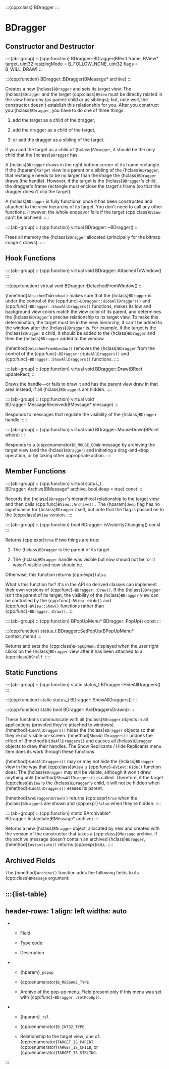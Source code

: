 :::{cpp:class} BDragger
:::

# BDragger

## Constructor and Destructor

::::{abi-group}
:::{cpp:function} BDragger::BDragger(BRect frame, BView* target, uint32 resizingMode = B_FOLLOW_NONE, uint32 flags = B_WILL_DRAW)
:::

:::{cpp:function} BDragger::BDragger(BMessage* archive)
:::

Creates a new {hclass}`BDragger` and sets its target view. The
{hclass}`BDragger` and the target {cpp:class}`BView` must be directly
related in the view hierarchy (as parent-child or as siblings); but, note
well, the constructor doesn't establish this relationship for you. After
you construct you {hclass}`BDragger`, you have to do one of three things:

1. add the target as a child of the dragger,

2. add the dragger as a child of the target,

3. or add the dragger as a sibling of the target.

If you add the target as a child of {hclass}`BDragger`, it should be the
only child that the {hclass}`BDragger` has.

A {hclass}`BDragger` draws in the right bottom corner of its frame
rectangle. If the {hparam}`target` view is a parent or a sibling of the
{hclass}`BDragger`, that rectangle needs to be no larger than the image the
{hclass}`BDragger` draws (the handle). However, if the target is the
{hclass}`BDragger`'s child, the dragger's frame rectangle must enclose the
target's frame (so that the dragger doesn't clip the target).

A {hclass}`BDragger` is fully functional once it has been constructed and
attached to the view hierarchy of its target. You don't need to call any
other functions. However, the whole endeavor fails if the target
{cpp:class}`BView` can't be archived.
::::

::::{abi-group}
:::{cpp:function} virtual BDragger::~BDragger()
:::

Frees all memory the {hclass}`BDragger` allocated (principally for the
bitmap image it draws).
::::

## Hook Functions

::::{abi-group}
:::{cpp:function} virtual void BDragger::AttachedToWindow()
:::

:::{cpp:function} virtual void BDragger::DetachedFromWindow()
:::

{hmethod}`AttachedToWindow()` makes sure that the {hclass}`BDragger` is
under the control of the {cpp:func}`~BDragger::HideAllDraggers()` and
{cpp:func}`~BDragger::ShowAllDraggers()` functions, makes its low and
background view colors match the view color of its parent, and determines
the {hclass}`BDragger`'s precise relationship to its target view. To make
this determination, the target must be in the view hierarchy; it can't be
added to the window after the {hclass}`BDragger` is. For example, if the
target is the {hclass}`BDragger`'s child, it should be added to the
{hclass}`BDragger` and then the {hclass}`BDragger` added to the window.

{hmethod}`DetachedFromWindow()` removes the {hclass}`BDragger` from the
control of the {cpp:func}`~BDragger::HideAllDraggers()` and
{cpp:func}`~BDragger::ShowAllDraggers()` functions.
::::

::::{abi-group}
:::{cpp:function} virtual void BDragger::Draw(BRect updateRect)
:::

Draws the handle—or fails to draw it and has the parent view draw in that
area instead, if all {hclass}`BDragger`s are hidden.
::::

::::{abi-group}
:::{cpp:function} virtual void BDragger::MessageReceived(BMessage* message)
:::

Responds to messages that regulate the visibility of the {hclass}`BDragger`
handle.
::::

::::{abi-group}
:::{cpp:function} virtual void BDragger::MouseDown(BPoint where)
:::

Responds to a {cpp:enumerator}`B_MOUSE_DOWN` message by archiving the
target view (and the {hclass}`BDragger`) and initiating a drag-and-drop
operation, or by taking other appropriate action.
::::

## Member Functions

::::{abi-group}
:::{cpp:function} virtual status_t BDragger::Archive(BMessage* archive, bool deep = true) const
:::

Records the {hclass}`BDragger`'s hierarchical relationship to the target
view and then calls {cpp:func}`BView::Archive()` . The {hparam}`deep` flag
has no significance for {hclass}`BDragger` itself, but note that the flag
is passed on to the {cpp:class}`BView` version.
::::

::::{abi-group}
:::{cpp:function} bool BDragger::IsVisibilityChanging() const
:::

Returns {cpp:expr}`true` if two things are true:

1. The {hclass}`BDragger` is the parent of its target.

2. The {hclass}`BDragger` handle was visible but now should not be, or it
  wasn't visible and now should be.

Otherwise, this function returns {cpp:expr}`false`.

What's this function for? It's in the API so derived classes can implement
their own versions of {cpp:func}`~BDragger::Draw()`. If the
{hclass}`BDragger` isn't the parent of its target, the visibility of the
{hclass}`BDragger` view can be controlled by the {cpp:func}`~BView::Hide()`
and {cpp:func}`~BView::Show()` functions rather than
{cpp:func}`~BDragger::Draw()`.
::::

::::{abi-group}
:::{cpp:function} BPopUpMenu* BDragger::PopUp() const
:::

:::{cpp:function} status_t BDragger::SetPopUp(BPopUpMenu* context_menu)
:::

Returns and sets the {cpp:class}`BPopUpMenu` displayed when the user right
clicks on the {hclass}`BDragger` view after it has been attached to a
{cpp:class}`BShelf`.
::::

## Static Functions

::::{abi-group}
:::{cpp:function} static status_t BDragger::HideAllDraggers()
:::

:::{cpp:function} static status_t BDragger::ShowAllDraggers()
:::

:::{cpp:function} static bool BDragger::AreDraggersDrawn()
:::

These functions communicate with all {hclass}`BDragger` objects in all
applications (provided they're attached to windows).
{hmethod}`HideAllDraggers()` hides the {hclass}`BDragger` objects so that
they're not visible on-screen. {hmethod}`ShowAllDraggers()` undoes the
effect of {hmethod}`HideAllDraggers()` and causes all {hclass}`BDragger`
objects to draw their handles. The Show Replicants / Hide Replicants menu
item does its work through these functions.

{hmethod}`HideAllDraggers()` may or may not hide the {hclass}`BDragger`
view in the way that {cpp:class}`BView's` {cpp:func}`~BView::Hide()`
function does. The {hclass}`BDragger` may still be visible, although it
won't draw anything until {hmethod}`ShowAllDraggers()` is called.
Therefore, if the target {cpp:class}`BView` is the {hclass}`BDragger`'s
child, it will not be hidden when {hmethod}`HideAllDraggers()` erases its
parent.

{hmethod}`AreDraggersDrawn()` returns {cpp:expr}`true` when the
{hclass}`BDragger`s are shown and {cpp:expr}`false` when they're hidden.
::::

::::{abi-group}
:::{cpp:function} static BArchivable* BDragger::Instantiate(BMessage* archive)
:::

Returns a new {hclass}`BDragger` object, allocated by new and created with
the version of the constructor that takes a {cpp:class}`BMessage` archive.
If the archive message doesn't contain an archived {hclass}`BDragger`,
{hmethod}`Instantiate()` returns {cpp:expr}`NULL`.
::::

## Archived Fields

The {hmethod}`Archive()` function adds the following fields to its
{cpp:class}`BMessage` argument:

:::{list-table}
---
header-rows: 1
align: left
widths: auto
---
-
	- Field

	- Type code

	- Description

-
	- {hparam}`_popup`

	- {cpp:enumerator}`B_MESSAGE_TYPE`

	- Archive of the pop-up menu. Field present only if this menu was set with
{cpp:func}`~BDragger::SetPopUp()`.

-
	- {hparam}`_rel`

	- {cpp:enumerator}`B_INT32_TYPE`

	- Relationship to the target view; one of:
{cpp:enumerator}`TARGET_IS_PARENT`, {cpp:enumerator}`TARGET_IS_CHILD`, or
{cpp:enumerator}`TARGET_IS_SIBLING`.


:::
